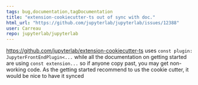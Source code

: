 ```yaml
---
tags: bug,documentation,tagDocumentation
title: "extension-cookiecutter-ts out of sync with doc."
html_url: "https://github.com/jupyterlab/jupyterlab/issues/12388"
user: Carreau
repo: jupyterlab/jupyterlab
---
```


https://github.com/jupyterlab/extension-cookiecutter-ts uses `const plugin: JupyterFrontEndPlugin<...` while all the documentation on getting started are using `const extension...` so if anyone copy past, you may get non-working code. As the getting started recommend to us the cookie cutter, it would be nice to have it synced